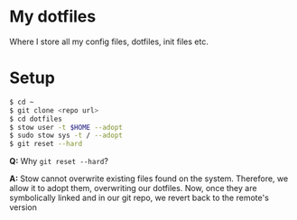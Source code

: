 # My dotfiles

Where I store all my config files, dotfiles, init files etc.


# Setup

```bash
$ cd ~ 
$ git clone <repo url>
$ cd dotfiles
$ stow user -t $HOME --adopt
$ sudo stow sys -t / --adopt
$ git reset --hard
```

**Q:** Why `git reset --hard`?

**A:** Stow cannot overwrite existing files found on the system.
Therefore, we allow it to adopt them, overwriting our dotfiles. 
Now, once they are symbolically linked and in our git repo, we revert back to the remote's version



